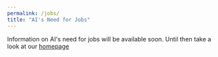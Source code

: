 ```yaml
---
permalink: /jobs/
title: "AI's Need for Jobs"
---
```

Information on AI's need for jobs will be available soon. Until then take a look at our [homepage](/)
